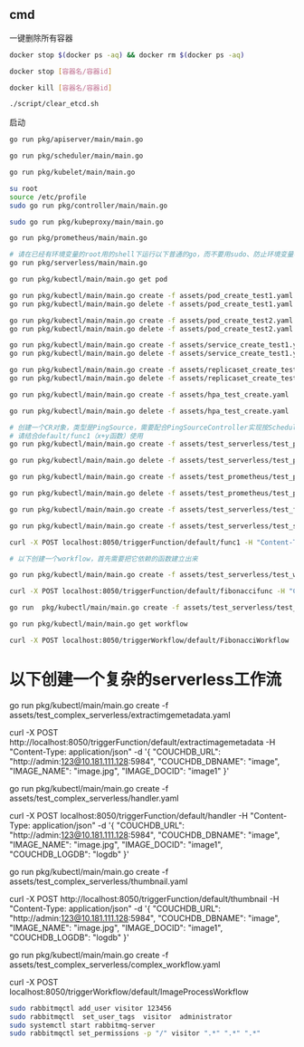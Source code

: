 ## cmd

一键删除所有容器

```bash
docker stop $(docker ps -aq) && docker rm $(docker ps -aq)
```

```bash
docker stop [容器名/容器id]

docker kill [容器名/容器id]

./script/clear_etcd.sh
```


启动

```bash
go run pkg/apiserver/main/main.go

go run pkg/scheduler/main/main.go

go run pkg/kubelet/main/main.go

su root
source /etc/profile
sudo go run pkg/controller/main/main.go

sudo go run pkg/kubeproxy/main/main.go

go run pkg/prometheus/main/main.go

# 请在已经有环境变量的root用的shell下运行以下普通的go，而不要用sudo、防止环境变量与父shell不一致的问题！
go run pkg/serverless/main/main.go
```



```bash
go run pkg/kubectl/main/main.go get pod

go run pkg/kubectl/main/main.go create -f assets/pod_create_test1.yaml
go run pkg/kubectl/main/main.go delete -f assets/pod_create_test1.yaml

go run pkg/kubectl/main/main.go create -f assets/pod_create_test2.yaml
go run pkg/kubectl/main/main.go delete -f assets/pod_create_test2.yaml

go run pkg/kubectl/main/main.go create -f assets/service_create_test1.yaml
go run pkg/kubectl/main/main.go delete -f assets/service_create_test1.yaml

go run pkg/kubectl/main/main.go create -f assets/replicaset_create_test1.yaml
go run pkg/kubectl/main/main.go delete -f assets/replicaset_create_test1.yaml

go run pkg/kubectl/main/main.go create -f assets/hpa_test_create.yaml

go run pkg/kubectl/main/main.go delete -f assets/hpa_test_create.yaml

# 创建一个CR对象，类型是PingSource，需要配合PingSourceController实现按Scheduler发消息的功能
# 请结合default/func1（x+y函数）使用
go run pkg/kubectl/main/main.go create -f assets/test_serverless/test_ping_source1.yaml

go run pkg/kubectl/main/main.go delete -f assets/test_serverless/test_ping_source1.yaml

go run pkg/kubectl/main/main.go create -f assets/test_prometheus/test_prometheus_pod1.yaml

go run pkg/kubectl/main/main.go delete -f assets/test_prometheus/test_prometheus_pod1.yaml

go run pkg/kubectl/main/main.go create -f assets/test_serverless/test_func1.yaml

go run pkg/kubectl/main/main.go create -f assets/test_serverless/test_serverless1.yaml

curl -X POST localhost:8050/triggerFunction/default/func1 -H "Content-Type: application/json" -d '{"x": 123, "y": 789}'

# 以下创建一个workflow，首先需要把它依赖的函数建立出来

go run pkg/kubectl/main/main.go create -f assets/test_serverless/test_workflow/workflow_func1.yaml

curl -X POST localhost:8050/triggerFunction/default/fibonaccifunc -H "Content-Type: application/json" -d '{"x": 0, "y": 1, "i": 1}'

go run  pkg/kubectl/main/main.go create -f assets/test_serverless/test_workflow/test_workflow1.yaml

go run pkg/kubectl/main/main.go get workflow

curl -X POST localhost:8050/triggerWorkflow/default/FibonacciWorkflow
```

# 以下创建一个复杂的serverless工作流
go run pkg/kubectl/main/main.go create -f assets/test_complex_serverless/extractimgemetadata.yaml

curl -X POST http://localhost:8050/triggerFunction/default/extractimagemetadata -H "Content-Type: application/json" -d '{
  "COUCHDB_URL": "http://admin:123@10.181.111.128:5984",
  "COUCHDB_DBNAME": "image",
  "IMAGE_NAME": "image.jpg",
  "IMAGE_DOCID": "image1"
}'

go run pkg/kubectl/main/main.go create -f assets/test_complex_serverless/handler.yaml

curl -X POST localhost:8050/triggerFunction/default/handler -H "Content-Type: application/json" -d '{
  "COUCHDB_URL": "http://admin:123@10.181.111.128:5984",
  "COUCHDB_DBNAME": "image",
  "IMAGE_NAME": "image.jpg",
  "IMAGE_DOCID": "image1",
  "COUCHDB_LOGDB": "logdb"
}'

go run pkg/kubectl/main/main.go create -f assets/test_complex_serverless/thumbnail.yaml

curl -X POST http://localhost:8050/triggerFunction/default/thumbnail -H "Content-Type: application/json" -d '{
  "COUCHDB_URL": "http://admin:123@10.181.111.128:5984",
  "COUCHDB_DBNAME": "image",
  "IMAGE_NAME": "image.jpg",
  "IMAGE_DOCID": "image1",
  "COUCHDB_LOGDB": "logdb"
}'

go run  pkg/kubectl/main/main.go create -f assets/test_complex_serverless/complex_workflow.yaml

curl -X POST localhost:8050/triggerWorkflow/default/ImageProcessWorkflow

```bash
sudo rabbitmqctl add_user visitor 123456
sudo rabbitmqctl  set_user_tags  visitor  administrator
sudo systemctl start rabbitmq-server
sudo rabbitmqctl set_permissions -p "/" visitor ".*" ".*" ".*"
```